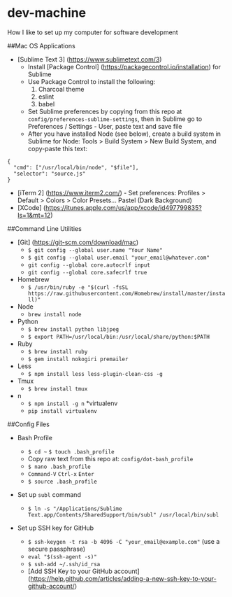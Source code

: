 # dev-machine
How I like to set up my computer for software development

##Mac OS Applications

* [Sublime Text 3] (https://www.sublimetext.com/3)
  * Install [Package Control] (https://packagecontrol.io/installation) for Sublime
  * Use Package Control to install the following:
    1. Charcoal theme
    2. eslint
    3. babel
  * Set Sublime preferences by copying from this repo at `config/preferences-sublime-settings`, then in Sublime go to Preferences / Settings - User, paste text and save file
  * After you have installed Node (see below), create a build system in Sublime for Node: Tools > Build System > New Build System, and copy-paste this text:
```
{
  "cmd": ["/usr/local/bin/node", "$file"],
  "selector": "source.js"
}
``` 
* [iTerm 2] (https://www.iterm2.com/) - Set preferences: Profiles > Default > Colors > Color Presets... Pastel (Dark Background)
* [XCode] (https://itunes.apple.com/us/app/xcode/id497799835?ls=1&mt=12)

##Command Line Utilities
* [Git] (https://git-scm.com/download/mac)
  * `$ git config --global user.name "Your Name"`
  * `$ git config --global user.email "your_email@whatever.com"`
  * `git config --global core.autocrlf input`
  * `git config --global core.safecrlf true`
* Homebrew 
  * `$ /usr/bin/ruby -e "$(curl -fsSL https://raw.githubusercontent.com/Homebrew/install/master/install)"`
* Node 
  * `brew install node`
* Python 
  * `$ brew install python libjpeg`
  * `$ export PATH=/usr/local/bin:/usr/local/share/python:$PATH`
* Ruby 
  * `$ brew install ruby`
  * `$ gem install nokogiri premailer`
* Less 
  * `$ npm install less less-plugin-clean-css -g`
* Tmux 
  * `$ brew install tmux`
* n 
  * `$ npm install -g n`
*virtualenv 
  * `pip install virtualenv`

##Config Files

* Bash Profile
  * `$ cd ~` `$ touch .bash_profile`
  * Copy raw text from this repo at: `config/dot-bash_profile`
  * `$ nano .bash_profile` 
  * `Command-V` `Ctrl-x` `Enter` 
  * `$ source .bash_profile`

* Set up `subl` command
  * `$ ln -s "/Applications/Sublime Text.app/Contents/SharedSupport/bin/subl" /usr/local/bin/subl`

* Set up SSH key for GitHub
  * `$ ssh-keygen -t rsa -b 4096 -C "your_email@example.com"` (use a secure passphrase)
  * `eval "$(ssh-agent -s)"`
  * `$ ssh-add ~/.ssh/id_rsa`
  * [Add SSH Key to your GitHub account] (https://help.github.com/articles/adding-a-new-ssh-key-to-your-github-account/)

